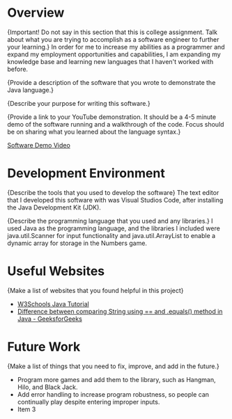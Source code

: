 # Overview

{Important! Do not say in this section that this is college assignment. Talk about what you are trying to accomplish as a software engineer to further your learning.}
In order for me to increase my abilities as a programmer and expand my employment opportunities and capabilities, I am expanding my knowledge base and learning new languages that I haven't worked with before. 


{Provide a description of the software that you wrote to demonstrate the Java language.}

{Describe your purpose for writing this software.}

{Provide a link to your YouTube demonstration. It should be a 4-5 minute demo of the software running and a walkthrough of the code. Focus should be on sharing what you learned about the language syntax.}

[Software Demo Video](http://youtube.link.goes.here)

# Development Environment

{Describe the tools that you used to develop the software}
The text editor that I developed this software with was Visual Studios Code, after installing the Java Development Kit (JDK).

{Describe the programming language that you used and any libraries.}
I used Java as the programming language, and the libraries I included were java.util.Scanner for input functionality and java.util.ArrayList to enable a dynamic array for storage in the Numbers game.

# Useful Websites

{Make a list of websites that you found helpful in this project}

- [W3Schools Java Tutorial](https://www.w3schools.com/java/default.asp)
- [Difference between comparing String using == and .equals() method in Java - GeeksforGeeks](https://www.geeksforgeeks.org/difference-between-and-equals-method-in-java/#)

# Future Work

{Make a list of things that you need to fix, improve, and add in the future.}

- Program more games and add them to the library, such as Hangman, Hilo, and Black Jack.
- Add error handling to increase program robustness, so people can continually play despite entering improper inputs.
- Item 3
